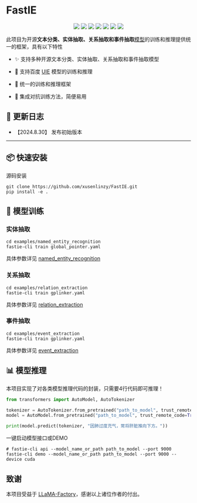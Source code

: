 # FastIE

<p align="center">
    <a href="https://github.com/xusenlinzy/fastie"><img src="https://img.shields.io/github/license/xusenlinzy/fastie"></a>
    <a href=""><img src="https://img.shields.io/badge/python-3.8+-aff.svg"></a>
    <a href=""><img src="https://img.shields.io/badge/pytorch-%3E=2.0-red?logo=pytorch"></a>
    <a href="https://github.com/xusenlinzy/fastie"><img src="https://img.shields.io/github/last-commit/xusenlinzy/fastie"></a>
    <a href="https://github.com/xusenlinzy/fastie"><img src="https://img.shields.io/github/issues/xusenlinzy/fastie?color=9cc"></a>
    <a href="https://github.com/xusenlinzy/fastie"><img src="https://img.shields.io/github/stars/xusenlinzy/fastie?color=ccf"></a>
    <a href="https://github.com/xusenlinzy/fastie"><img src="https://img.shields.io/badge/langurage-py-brightgreen?style=flat&color=blue"></a>
</p>

此项目为开源**文本分类、实体抽取、关系抽取和事件抽取**[模型](MODELS.md)的训练和推理提供统一的框架，具有以下特性


+ ✨ 支持多种开源文本分类、实体抽取、关系抽取和事件抽取模型


+ 👑 支持百度 [UIE](https://github.com/PaddlePaddle/PaddleNLP) 模型的训练和推理


+ 🚀 统一的训练和推理框架


+ 🎯 集成对抗训练方法，简便易用


## 📢 更新日志 

+ 【2024.8.30】 发布初始版本


---

## 📦 快速安装

源码安装

```shell
git clone https://github.com/xusenlinzy/FastIE.git
pip install -e .
```


## 🚀 模型训练

### 实体抽取

```shell
cd examples/named_entity_recognition
fastie-cli train global_pointer.yaml
```

具体参数详见 [named_entity_recognition](./examples/named_entity_recognition)

### 关系抽取

```shell
cd examples/relation_extraction
fastie-cli train gplinker.yaml
```

具体参数详见 [relation_extraction](./examples/relation_extraction)


### 事件抽取

```shell
cd examples/event_extraction
fastie-cli train gplinker.yaml
```

具体参数详见 [event_extraction](./examples/event_extraction)


## 📊 模型推理

本项目实现了对各类模型推理代码的封装，只需要4行代码即可推理！

```python
from transformers import AutoModel, AutoTokenizer

tokenizer = AutoTokenizer.from_pretrained("path_to_model", trust_remote_code=True)
model = AutoModel.from_pretrained("path_to_model", trust_remote_code=True)

print(model.predict(tokenizer, "因肺过度充气，常将肝脏推向下方。"))
```

一键启动模型接口或DEMO

```shell
# fastie-cli api --model_name_or_path path_to_model --port 9000
fastie-cli demo --model_name_or_path path_to_model --port 9000 --device cuda
```


## 致谢

本项目受益于 [LLaMA-Factory](https://github.com/hiyouga/LLaMA-Factory)，感谢以上诸位作者的付出。
